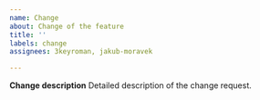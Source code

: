 ```yaml
---
name: Change
about: Change of the feature
title: ''
labels: change
assignees: 3keyroman, jakub-moravek

---
```


**Change description**
Detailed description of the change request.
